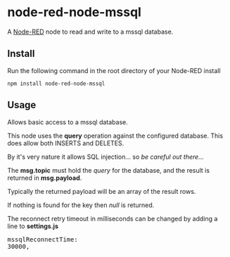 node-red-node-mssql
========================
A <a href="http://nodered.org" target="_new">Node-RED</a> node to read and write to a mssql database.

Install
-------

Run the following command in the root directory of your Node-RED install

    npm install node-red-node-mssql


Usage
-----

Allows basic access to a mssql database.

This node uses the <b>query</b> operation against the configured database. This does allow both INSERTS and DELETES.

By it's very nature it allows SQL injection... so <i>be careful out there...</i>

The <b>msg.topic</b> must hold the <i>query</i> for the database, and the result is returned in <b>msg.payload</b>.

Typically the returned payload will be an array of the result rows.

If nothing is found for the key then <i>null</i> is returned.

The reconnect retry timeout in milliseconds can be changed by adding a line to <b>settings.js</b>
    <pre>mssqlReconnectTime: 30000,</pre></p>
